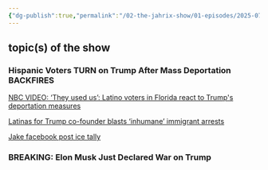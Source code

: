 ```yaml
---
{"dg-publish":true,"permalink":"/02-the-jahrix-show/01-episodes/2025-07-07/","created":"2025-07-06T21:22:22.114-04:00","updated":"2025-07-07T02:05:54.814-04:00"}
---
```


## topic(s) of the show 
### **Hispanic Voters TURN on Trump After Mass Deportation BACKFIRES**
[NBC VIDEO: ‘They used us’: Latino voters in Florida react to Trump's deportation measures](https://www.youtube.com/watch?v=aGq3yEM7iLM) 

[Latinas for Trump co-founder blasts ‘inhumane’ immigrant arrests](https://thehill.com/immigration/5339542-latinas-for-trump-co-founder-blasts-mass-deportations/)

[Jake facebook post ice tally](https://cdn.discordapp.com/attachments/769130131452985344/1391612493519913001/jake.png?ex=686c87a1&is=686b3621&hm=263b7738ad789b1b89239eeba001babb9e6e0cac303e043a9c83dacbe740930f&)
### **BREAKING: Elon Musk Just Declared War on Trump**
